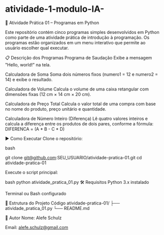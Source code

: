 # atividade-1-modulo-IA-
🧠 Atividade Prática 01 – Programas em Python

Este repositório contém cinco programas simples desenvolvidos em Python como parte de uma atividade prática de introdução à programação. Os programas estão organizados em um menu interativo que permite ao usuário escolher qual executar.

📋 Descrição dos Programas
Programa de Saudação Exibe a mensagem "Hello, world!" na tela.

Calculadora de Soma Soma dois números fixos (numero1 = 12 e numero2 = 14) e exibe o resultado.

Calculadora de Volume Calcula o volume de uma caixa retangular com dimensões fixas (12 cm × 14 cm × 20 cm).

Calculadora de Preço Total Calcula o valor total de uma compra com base no nome do produto, preço unitário e quantidade.

Calculadora de Número Inteiro (Diferença) Lê quatro valores inteiros e calcula a diferença entre os produtos de dois pares, conforme a fórmula: DIFERENCA = (A * B - C * D)



▶️ Como Executar
Clone o repositório:

bash

git clone git@github.com:SEU_USUARIO/atividade-pratica-01.git
cd atividade-pratica-01

Execute o script principal:

bash
python atividade_pratica_01.py
🛠 Requisitos
Python 3.x instalado

Terminal ou Bash configurado

📁 Estrutura do Projeto
Código
atividade-pratica-01/
├── atividade_pratica_01.py
└── README.md


📌 Autor
Nome: Alefe Schulz

Email: alefe.schulz@gmail.com